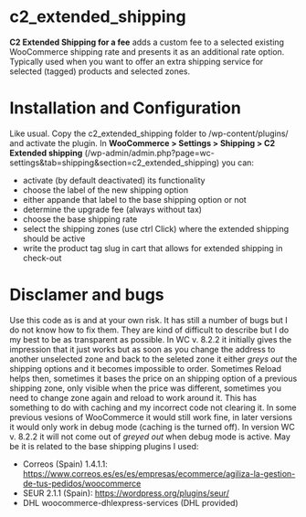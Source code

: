 # c2_extended_shipping
**C2 Extended Shipping for a fee** adds a custom fee to a selected existing WooCommerce shipping rate and presents it as an additional rate option. Typically used when you want to offer an extra shipping service for selected (tagged) products and selected zones.
# Installation and Configuration
Like usual. Copy the c2_extended_shipping folder to /wp-content/plugins/ and activate the plugin. In **WooCommerce > Settings > Shipping > C2 Extended shipping** (/wp-admin/admin.php?page=wc-settings&tab=shipping&section=c2_extended_shipping) you can:
 * activate (by default deactivated) its functionality
 * choose the label of the new shipping option
 * either appande that label to the base shipping option or not
 * determine the upgrade fee (always without tax)
 * choose the base shipping rate
 * select the shipping zones (use ctrl Click) where the extended shipping should be active
 * write the product tag slug in cart that allows for extended shipping in check-out
# Disclamer and bugs
Use this code as is and at your own risk. It has still a number of bugs but I do not know how to fix them. They are kind of difficult to describe but I do my best to be as transparent as possible. In WC v. 8.2.2 it initially gives the impression that it just works but as soon as you change the address to another unselected zone and back to the seleted zone it either *greys out* the shipping options and it becomes impossible to order. Sometimes Reload helps then, sometimes it bases the price on an shipping option of a previous shipping zone, only visible when the price was different, sometimes you need to change zone again and reload to work around it. This has something to do with caching and my incorrect code not clearing it. In some previous vesions of WooCommerce it would still work fine, in later versions it would only work in debug mode (caching is the turned off). In version WC v. 8.2.2 it will not come out of *greyed out* when debug mode is active. May be it is related to the base shipping plugins I used:
* Correos (Spain) 1.4.1.1: https://www.correos.es/es/es/empresas/ecommerce/agiliza-la-gestion-de-tus-pedidos/woocommerce
* SEUR 2.1.1 (Spain): https://wordpress.org/plugins/seur/
* DHL woocommerce-dhlexpress-services (DHL provided)
